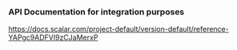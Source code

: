 ### API Documentation for integration purposes

https://docs.scalar.com/project-default/version-default/reference-YAPgc9ADFVI9zCJaMerxP
